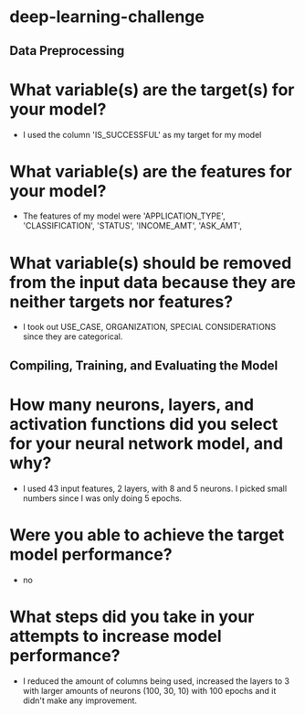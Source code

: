 # deep-learning-challenge

## Data Preprocessing

# What variable(s) are the target(s) for your model?
- I used the column 'IS_SUCCESSFUL' as my target for my model
# What variable(s) are the features for your model?
- The features of my model were 'APPLICATION_TYPE', 'CLASSIFICATION', 'STATUS', 'INCOME_AMT', 'ASK_AMT',
# What variable(s) should be removed from the input data because they are neither targets nor features?
- I took out USE_CASE, ORGANIZATION, SPECIAL CONSIDERATIONS since they are categorical.

## Compiling, Training, and Evaluating the Model
# How many neurons, layers, and activation functions did you select for your neural network model, and why?
- I used 43 input features, 2 layers, with 8 and 5 neurons. I picked small numbers since I was only doing 5 epochs.
# Were you able to achieve the target model performance?
- no
# What steps did you take in your attempts to increase model performance?
- I reduced the amount of columns being used, increased the layers to 3 with larger amounts of neurons (100, 30, 10) with 100 epochs and it didn't make any improvement.
